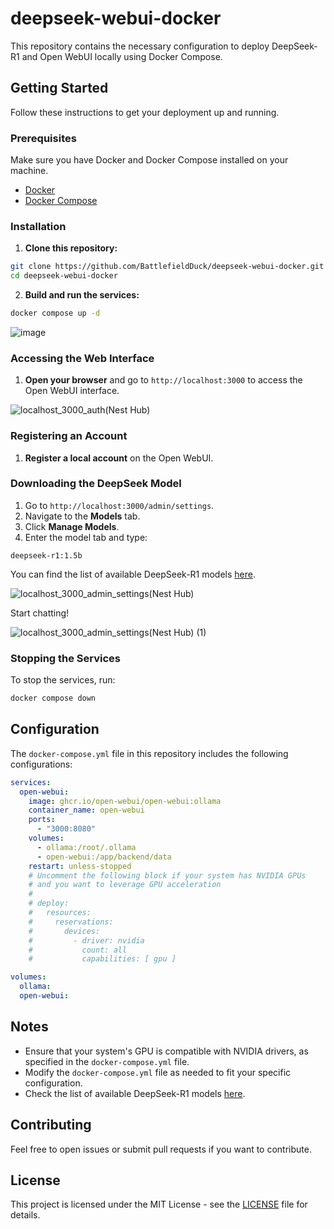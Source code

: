 # deepseek-webui-docker

This repository contains the necessary configuration to deploy DeepSeek-R1 and Open WebUI locally using Docker Compose.

## Getting Started

Follow these instructions to get your deployment up and running.

### Prerequisites

Make sure you have Docker and Docker Compose installed on your machine.

- [Docker](https://docs.docker.com/get-docker/)
- [Docker Compose](https://docs.docker.com/compose/install/)

### Installation

1. **Clone this repository:**

```bash
git clone https://github.com/BattlefieldDuck/deepseek-webui-docker.git
cd deepseek-webui-docker
```

2. **Build and run the services:**

```bash
docker compose up -d
```

![image](https://github.com/user-attachments/assets/333b66c5-ca79-4f70-80ea-540090c0e7ef)

### Accessing the Web Interface

1. **Open your browser** and go to `http://localhost:3000` to access the Open WebUI interface.

![localhost_3000_auth(Nest Hub)](https://github.com/user-attachments/assets/4bda8a79-b615-4fcc-bf49-e02ee3a08d45)

### Registering an Account

1. **Register a local account** on the Open WebUI.

### Downloading the DeepSeek Model

1. Go to `http://localhost:3000/admin/settings`.
2. Navigate to the **Models** tab.
3. Click **Manage Models**.
4. Enter the model tab and type:

```shell
deepseek-r1:1.5b
```

You can find the list of available DeepSeek-R1 models [here](https://ollama.com/library/deepseek-r1).

![localhost_3000_admin_settings(Nest Hub)](https://github.com/user-attachments/assets/a383eb2f-981c-4765-8a4a-1589dd0d1ace)

Start chatting!

![localhost_3000_admin_settings(Nest Hub) (1)](https://github.com/user-attachments/assets/57fe5387-5018-47db-8eba-d353bf8f8e90)

### Stopping the Services

To stop the services, run:

```bash
docker compose down
```

## Configuration

The `docker-compose.yml` file in this repository includes the following configurations:

```yaml
services:
  open-webui:
    image: ghcr.io/open-webui/open-webui:ollama
    container_name: open-webui
    ports:
      - "3000:8080"
    volumes:
      - ollama:/root/.ollama
      - open-webui:/app/backend/data
    restart: unless-stopped
    # Uncomment the following block if your system has NVIDIA GPUs
    # and you want to leverage GPU acceleration
    #
    # deploy:
    #   resources:
    #     reservations:
    #       devices:
    #         - driver: nvidia
    #           count: all
    #           capabilities: [ gpu ]

volumes:
  ollama:
  open-webui:
```

## Notes

- Ensure that your system's GPU is compatible with NVIDIA drivers, as specified in the `docker-compose.yml` file.
- Modify the `docker-compose.yml` file as needed to fit your specific configuration.
- Check the list of available DeepSeek-R1 models [here](https://ollama.com/library/deepseek-r1).

## Contributing

Feel free to open issues or submit pull requests if you want to contribute.

## License

This project is licensed under the MIT License - see the [LICENSE](LICENSE) file for details.
